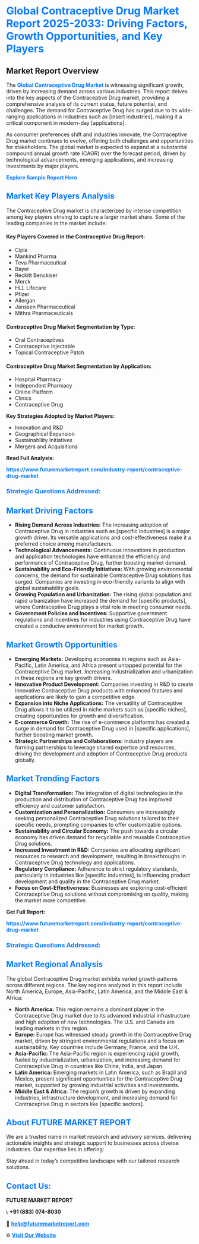 <h1 style="color: #007BFF;">Global Contraceptive Drug Market Report 2025-2033: Driving Factors, Growth Opportunities, and Key Players</h1>

<section id="overview">
<h2>Market Report Overview</h2>
<p>The <a href="https://www.futuremarketreport.com/industry-report/contraceptive-drug-market" style="color: #007BFF; text-decoration: none;"><strong>Global Contraceptive Drug Market</strong></a> is witnessing significant growth, driven by increasing demand across various industries. This report delves into the key aspects of the Contraceptive Drug market, providing a comprehensive analysis of its current status, future potential, and challenges. The demand for Contraceptive Drug has surged due to its wide-ranging applications in industries such as [insert industries], making it a critical component in modern-day [applications].</p>
<p>As consumer preferences shift and industries innovate, the Contraceptive Drug market continues to evolve, offering both challenges and opportunities for stakeholders. The global market is expected to expand at a substantial compound annual growth rate (CAGR) over the forecast period, driven by technological advancements, emerging applications, and increasing investments by major players.</p>
</section>

<section id="overview">
<p><a href="https://www.futuremarketreport.com/request-sample/reportId=122594" style="color: #007BFF; text-decoration: none;"><strong>Explore Sample Report Here</strong></a></p>
</section>

<section id="key-players">
<h2 style="color: #007BFF;">Market Key Players Analysis</h2>
<p>The Contraceptive Drug market is characterized by intense competition among key players striving to capture a larger market share. Some of the leading companies in the market include:</p>
<h4>Key Players Covered in the Contraceptive Drug Report:</h4>
<ul><li>Cipla</li><li>Mankind Pharma</li><li>Teva Pharmaceutical</li><li>Bayer</li><li>Reckitt Benckiser</li><li>Merck</li><li>HLL Lifecare</li><li>Pfizer</li><li>Allergan</li><li>Janssen Pharmaceutical</li><li>Mithra Pharmaceuticals</li></ul>
<h4>Contraceptive Drug Market Segmentation by Type:</h4>
<ul><li>Oral Contraceptives</li><li>Contraceptive Injectable</li><li>Topical Contraceptive Patch</li></ul>

<h4>Contraceptive Drug Market Segmentation by Application:</h4>
<ul><li>Hospital Pharmacy</li><li>Independent Pharmacy</li><li>Online Platform</li><li>Clinics</li><li>Contraceptive Drug</li></ul>
<p><strong>Key Strategies Adopted by Market Players:</strong></p>
<ul>
<li>Innovation and R&D</li>
<li>Geographical Expansion</li>
<li>Sustainability Initiatives</li>
<li>Mergers and Acquisitions</li>
</ul>
</section>

<section>
<p><strong>Read Full Analysis: </strong></p><a href="https://www.futuremarketreport.com/industry-report/contraceptive-drug-market" style="color: #007BFF; text-decoration: none;"><strong>https://www.futuremarketreport.com/industry-report/contraceptive-drug-market</strong></a>
<h3 style="color: #007BFF;">Strategic Questions Addressed:</h3>
</section>

<section id="driving-factors">
<h2 style="color: #007BFF;">Market Driving Factors</h2>
<ul>
<li><strong>Rising Demand Across Industries:</strong> The increasing adoption of Contraceptive Drug in industries such as [specific industries] is a major growth driver. Its versatile applications and cost-effectiveness make it a preferred choice among manufacturers.</li>
<li><strong>Technological Advancements:</strong> Continuous innovations in production and application technologies have enhanced the efficiency and performance of Contraceptive Drug, further boosting market demand.</li>
<li><strong>Sustainability and Eco-Friendly Initiatives:</strong> With growing environmental concerns, the demand for sustainable Contraceptive Drug solutions has surged. Companies are investing in eco-friendly variants to align with global sustainability goals.</li>
<li><strong>Growing Population and Urbanization:</strong> The rising global population and rapid urbanization have increased the demand for [specific products], where Contraceptive Drug plays a vital role in meeting consumer needs.</li>
<li><strong>Government Policies and Incentives:</strong> Supportive government regulations and incentives for industries using Contraceptive Drug have created a conducive environment for market growth.</li>
</ul>
</section>

<section id="growth-opportunities">
<h2 style="color: #007BFF;">Market Growth Opportunities</h2>
<ul>
<li><strong>Emerging Markets:</strong> Developing economies in regions such as Asia-Pacific, Latin America, and Africa present untapped potential for the Contraceptive Drug market. Increasing industrialization and urbanization in these regions are key growth drivers.</li>
<li><strong>Innovative Product Development:</strong> Companies investing in R&D to create innovative Contraceptive Drug products with enhanced features and applications are likely to gain a competitive edge.</li>
<li><strong>Expansion into Niche Applications:</strong> The versatility of Contraceptive Drug allows it to be utilized in niche markets such as [specific niches], creating opportunities for growth and diversification.</li>
<li><strong>E-commerce Growth:</strong> The rise of e-commerce platforms has created a surge in demand for Contraceptive Drug used in [specific applications], further boosting market growth.</li>
<li><strong>Strategic Partnerships and Collaborations:</strong> Industry players are forming partnerships to leverage shared expertise and resources, driving the development and adoption of Contraceptive Drug products globally.</li>
</ul>
</section>

<section id="trending-factors">
<h2 style="color: #007BFF;">Market Trending Factors</h2>
<ul>
<li><strong>Digital Transformation:</strong> The integration of digital technologies in the production and distribution of Contraceptive Drug has improved efficiency and customer satisfaction.</li>
<li><strong>Customization and Personalization:</strong> Consumers are increasingly seeking personalized Contraceptive Drug solutions tailored to their specific needs, prompting companies to offer customizable options.</li>
<li><strong>Sustainability and Circular Economy:</strong> The push towards a circular economy has driven demand for recyclable and reusable Contraceptive Drug solutions.</li>
<li><strong>Increased Investment in R&D:</strong> Companies are allocating significant resources to research and development, resulting in breakthroughs in Contraceptive Drug technology and applications.</li>
<li><strong>Regulatory Compliance:</strong> Adherence to strict regulatory standards, particularly in industries like [specific industries], is influencing product development and quality in the Contraceptive Drug market.</li>
<li><strong>Focus on Cost-Effectiveness:</strong> Businesses are exploring cost-efficient Contraceptive Drug solutions without compromising on quality, making the market more competitive.</li>
</ul>
</section>

<section>
<p><strong>Get Full Report: </strong></p><a href="https://www.futuremarketreport.com/industry-report/contraceptive-drug-market" style="color: #007BFF; text-decoration: none;"><strong>https://www.futuremarketreport.com/industry-report/contraceptive-drug-market</strong></a>
<h3 style="color: #007BFF;">Strategic Questions Addressed:</h3>
</section>


<section id="regional-analysis">
<h2 style="color: #007BFF;">Market Regional Analysis</h2>
<p>The global Contraceptive Drug market exhibits varied growth patterns across different regions. The key regions analyzed in this report include North America, Europe, Asia-Pacific, Latin America, and the Middle East & Africa:</p>
<ul>
<li><strong>North America:</strong> This region remains a dominant player in the Contraceptive Drug market due to its advanced industrial infrastructure and high adoption of new technologies. The U.S. and Canada are leading markets in this region.</li>
<li><strong>Europe:</strong> Europe has witnessed steady growth in the Contraceptive Drug market, driven by stringent environmental regulations and a focus on sustainability. Key countries include Germany, France, and the U.K.</li>
<li><strong>Asia-Pacific:</strong> The Asia-Pacific region is experiencing rapid growth, fueled by industrialization, urbanization, and increasing demand for Contraceptive Drug in countries like China, India, and Japan.</li>
<li><strong>Latin America:</strong> Emerging markets in Latin America, such as Brazil and Mexico, present significant opportunities for the Contraceptive Drug market, supported by growing industrial activities and investments.</li>
<li><strong>Middle East & Africa:</strong> The region’s growth is driven by expanding industries, infrastructure development, and increasing demand for Contraceptive Drug in sectors like [specific sectors].</li>
</ul>
</section>

<footer>
<h2 style="color: #007BFF;">About FUTURE MARKET REPORT</h2>
<p>We are a trusted name in market research and advisory services, delivering actionable insights and strategic support to businesses across diverse industries. Our expertise lies in offering:</p>

<p>Stay ahead in today’s competitive landscape with our tailored research solutions.</p>

<h2 style="color: #007BFF;">Contact Us:</h2>
<p><strong>FUTURE MARKET REPORT</strong></p>
<p>📞 <strong>+91 (883) 074-8030</strong></p>
<p>📧 <strong><a href="mailto:help@futuremarketreport.com" style="color: #007BFF;">help@futuremarketreport.com</a></strong></p>
<p>🌐 <strong><a href="https://www.futuremarketreport.com/" style="color: #007BFF;">Visit Our Website</a></strong></p>
</footer>